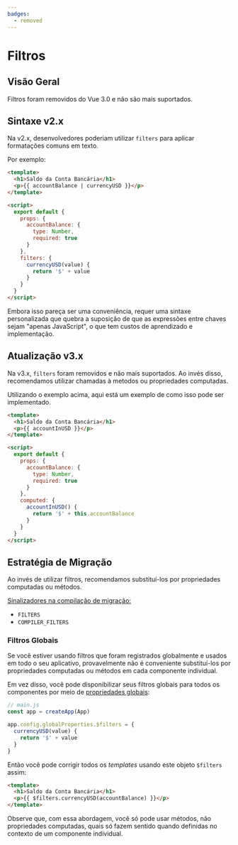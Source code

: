 ```yaml
---
badges:
  - removed
---
```


# Filtros <MigrationBadges :badges="$frontmatter.badges" />

## Visão Geral

Filtros foram removidos do Vue 3.0 e não são mais suportados.

## Sintaxe v2.x

Na v2.x, desenvolvedores poderiam utilizar `filters` para aplicar formatações comuns em texto.

Por exemplo:

```html
<template>
  <h1>Saldo da Conta Bancária</h1>
  <p>{{ accountBalance | currencyUSD }}</p>
</template>

<script>
  export default {
    props: {
      accountBalance: {
        type: Number,
        required: true
      }
    },
    filters: {
      currencyUSD(value) {
        return '$' + value
      }
    }
  }
</script>
```

Embora isso pareça ser uma conveniência, requer uma sintaxe personalizada que quebra a suposição de que as expressões entre chaves sejam "apenas JavaScript", o que tem custos de aprendizado e implementação.

## Atualização v3.x

Na v3.x, `filters` foram removidos e não mais suportados. Ao invés disso, recomendamos utilizar chamadas à metodos ou propriedades computadas.

Utilizando o exemplo acima, aqui está um exemplo de como isso pode ser implementado.

```html
<template>
  <h1>Saldo da Conta Bancária</h1>
  <p>{{ accountInUSD }}</p>
</template>

<script>
  export default {
    props: {
      accountBalance: {
        type: Number,
        required: true
      }
    },
    computed: {
      accountInUSD() {
        return '$' + this.accountBalance
      }
    }
  }
</script>
```

## Estratégia de Migração

Ao invés de utilizar filtros, recomendamos substituí-los por propriedades computadas ou métodos.

[Sinalizadores na compilação de migração:](migration-build.html#configuracao-de-compatibilidade)

- `FILTERS`
- `COMPILER_FILTERS`

### Filtros Globais

Se você estiver usando filtros que foram registrados globalmente e usados em todo o seu aplicativo, provavelmente não é conveniente substituí-los por propriedades computadas ou métodos em cada componente individual.

Em vez disso, você pode disponibilizar seus filtros globais para todos os componentes por meio de [propriedades globais](../../api/application-config.html#globalproperties):

```js
// main.js
const app = createApp(App)

app.config.globalProperties.$filters = {
  currencyUSD(value) {
    return '$' + value
  }
}
```

Então você pode corrigir todos os _templates_ usando este objeto `$filters` assim:

```html
<template>
  <h1>Saldo da Conta Bancária</h1>
  <p>{{ $filters.currencyUSD(accountBalance) }}</p>
</template>
```

Observe que, com essa abordagem, você só pode usar métodos, não propriedades computadas, quais só fazem sentido quando definidas no contexto de um componente individual.